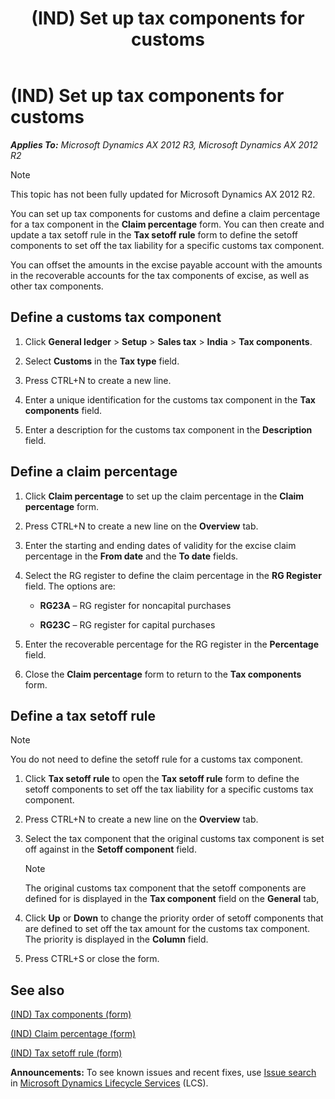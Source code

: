 ﻿---
title: (IND) Set up tax components for customs
TOCTitle: (IND) Set up tax components for customs
ms:assetid: 428e1355-9978-44d1-9fb8-d93f1b983e01
ms:mtpsurl: https://technet.microsoft.com/en-us/library/JJ664653(v=AX.60)
ms:contentKeyID: 49385771
ms.date: 04/18/2014
mtps_version: v=AX.60
---

# (IND) Set up tax components for customs 


_**Applies To:** Microsoft Dynamics AX 2012 R3, Microsoft Dynamics AX 2012 R2_


> [!NOTE]
> <P>This topic has not been fully updated for Microsoft Dynamics AX 2012 R2.</P>



You can set up tax components for customs and define a claim percentage for a tax component in the **Claim percentage** form. You can then create and update a tax setoff rule in the **Tax setoff rule** form to define the setoff components to set off the tax liability for a specific customs tax component.

You can offset the amounts in the excise payable account with the amounts in the recoverable accounts for the tax components of excise, as well as other tax components.

## Define a customs tax component

1.  Click **General ledger** \> **Setup** \> **Sales tax** \> **India** \> **Tax components**.

2.  Select **Customs** in the **Tax type** field.

3.  Press CTRL+N to create a new line.

4.  Enter a unique identification for the customs tax component in the **Tax components** field.

5.  Enter a description for the customs tax component in the **Description** field.

## Define a claim percentage

1.  Click **Claim percentage** to set up the claim percentage in the **Claim percentage** form.

2.  Press CTRL+N to create a new line on the **Overview** tab.

3.  Enter the starting and ending dates of validity for the excise claim percentage in the **From date** and the **To date** fields.

4.  Select the RG register to define the claim percentage in the **RG Register** field. The options are:
    
      - **RG23A** – RG register for noncapital purchases
    
      - **RG23C** – RG register for capital purchases

5.  Enter the recoverable percentage for the RG register in the **Percentage** field.

6.  Close the **Claim percentage** form to return to the **Tax components** form.

## Define a tax setoff rule


> [!NOTE]
> <P>You do not need to define the setoff rule for a customs tax component.</P>



1.  Click **Tax setoff rule** to open the **Tax setoff rule** form to define the setoff components to set off the tax liability for a specific customs tax component.

2.  Press CTRL+N to create a new line on the **Overview** tab.

3.  Select the tax component that the original customs tax component is set off against in the **Setoff component** field.
    

    > [!NOTE]
    > <P>The original customs tax component that the setoff components are defined for is displayed in the <STRONG>Tax component</STRONG> field on the <STRONG>General</STRONG> tab,</P>



4.  Click **Up** or **Down** to change the priority order of setoff components that are defined to set off the tax amount for the customs tax component. The priority is displayed in the **Column** field.

5.  Press CTRL+S or close the form.

## See also

[(IND) Tax components (form)](https://technet.microsoft.com/en-us/library/jj664734\(v=ax.60\))

[(IND) Claim percentage (form)](https://technet.microsoft.com/en-us/library/jj710873\(v=ax.60\))

[(IND) Tax setoff rule (form)](https://technet.microsoft.com/en-us/library/jj677818\(v=ax.60\))

  
**Announcements:** To see known issues and recent fixes, use [Issue search](http://go.microsoft.com/fwlink/?linkid=389258) in [Microsoft Dynamics Lifecycle Services](http://go.microsoft.com/fwlink/?linkid=306505) (LCS).

